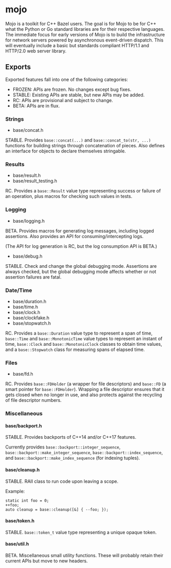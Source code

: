 # mojo

Mojo is a toolkit for C++ Bazel users.  The goal is for Mojo to be for C++ what the Python or Go standard libraries are for their respective languages.  The immediate focus for early versions of Mojo is to build the infrastructure for network servers powered by asynchronous event-driven dispatch.  This will eventually include a basic but standards compliant HTTP/1.1 and HTTP/2.0 web server library.

## Exports

Exported features fall into one of the following categories:

* FROZEN: APIs are frozen.  No changes except bug fixes.
* STABLE: Existing APIs are stable, but new APIs may be added.
* RC: APIs are provisional and subject to change.
* BETA: APIs are in flux.

### Strings

* base/concat.h

STABLE.  Provides `base::concat(...)` and `base::concat_to(str, ...)` functions for building strings through concatenation of pieces.  Also defines an interface for objects to declare themselves stringable.

### Results

* base/result.h
* base/result_testing.h

RC.  Provides a `base::Result` value type representing success or failure of an operation, plus macros for checking such values in tests.

### Logging

* base/logging.h

BETA.  Provides macros for generating log messages, including logged assertions.  Also provides an API for consuming/intercepting logs.

(The API for log generation is RC, but the log consumption API is BETA.)

* base/debug.h

STABLE.  Check and change the global debugging mode.  Assertions are always checked, but the global debugging mode affects whether or not assertion failures are fatal.

### Date/Time

* base/duration.h
* base/time.h
* base/clock.h
* base/clockfake.h
* base/stopwatch.h

RC.  Provides a `base::Duration` value type to represent a span of time, `base::Time` and `base::MonotonicTime` value types to represent an instant of time, `base::Clock` and `base::MonotonicClock` classes to obtain time values, and a `base::Stopwatch` class for measuring spans of elapsed time.

### Files

* base/fd.h

RC.  Provides `base::FDHolder` (a wrapper for file descriptors) and `base::FD` (a smart pointer for `base::FDHolder`).  Wrapping a file descriptor ensures that it gets closed when no longer in use, and also protects against the recycling of file descriptor numbers.

### Miscellaneous

#### base/backport.h

STABLE.  Provides backports of C++14 and/or C++17 features.

Currently provides `base::backport::integer_sequence`, `base::backport::make_integer_sequence`, `base::backport::index_sequence`, and `base::backport::make_index_sequence` (for indexing tuples).

#### base/cleanup.h

STABLE.  RAII class to run code upon leaving a scope.

Example:

    static int foo = 0;
    ++foo;
    auto cleanup = base::cleanup([&] { --foo; });

#### base/token.h

STABLE.  `base::token_t` value type representing a unique opaque token.

#### base/util.h

BETA.  Miscellaneous small utility functions.  These will probably retain their current APIs but move to new headers.
